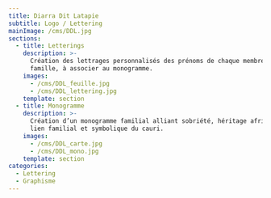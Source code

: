 ```yaml
---
title: Diarra Dit Latapie
subtitle: Logo / Lettering
mainImage: /cms/DDL.jpg
sections:
  - title: Letterings
    description: >-
      Création des lettrages personnalisés des prénoms de chaque membre de la
      famille, à associer au monogramme.
    images:
      - /cms/DDL_feuille.jpg
      - /cms/DDL_lettering.jpg
    template: section
  - title: Monogramme
    description: >-
      Création d’un monogramme familial alliant sobriété, héritage africain,
      lien familial et symbolique du cauri.
    images:
      - /cms/DDL_carte.jpg
      - /cms/DDL_mono.jpg
    template: section
categories:
  - Lettering
  - Graphisme
---
```


